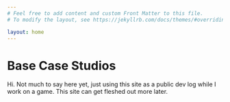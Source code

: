 ```yaml
---
# Feel free to add content and custom Front Matter to this file.
# To modify the layout, see https://jekyllrb.com/docs/themes/#overriding-theme-defaults

layout: home
---
```


# Base Case Studios

Hi. Not much to say here yet, just using this site as a public dev log while I work on a game. This site can get fleshed out more later.
